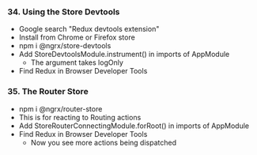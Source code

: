 ### 34. Using the Store Devtools

* Google search "Redux devtools extension"
* Install from Chrome or Firefox store
* npm i @ngrx/store-devtools
* Add StoreDevtoolsModule.instrument() in imports of AppModule
  * The argument takes logOnly
* Find Redux in Browser Developer Tools

### 35. The Router Store

* npm i @ngrx/router-store
* This is for reacting to Routing actions
* Add StoreRouterConnectingModule.forRoot() in imports of AppModule
* Find Redux in Browser Developer Tools
  * Now you see more actions being dispatched
